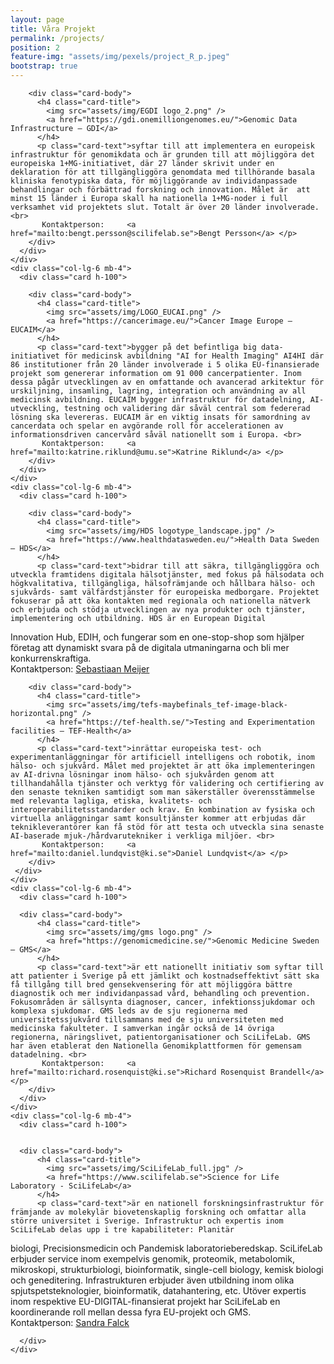 ```yaml
---
layout: page
title: Våra Projekt
permalink: /projects/
position: 2
feature-img: "assets/img/pexels/project_R_p.jpeg"
bootstrap: true
---
```


   <!-- Page Content -->
<div class="container-fluid">

  <div class="row">
    <div class="col-lg-6 mb-4">
      <div class="card h-100">


        

        <div class="card-body">
          <h4 class="card-title">
            <img src="assets/img/EGDI logo_2.png" />
            <a href="https://gdi.onemilliongenomes.eu/">Genomic Data Infrastructure – GDI</a>
          </h4>
          <p class="card-text">syftar till att implementera en europeisk infrastruktur för genomikdata och är grunden till att möjliggöra det europeiska 1+MG-initiativet, där 27 länder skrivit under en deklaration för att tillgängliggöra genomdata med tillhörande basala kliniska fenotypiska data, för möjliggörande av individanpassade behandlingar och förbättrad forskning och innovation. Målet är  att minst 15 länder i Europa skall ha nationella 1+MG-noder i full verksamhet vid projektets slut. Totalt är över 20 länder involverade. <br>
           Kontaktperson:     <a href="mailto:bengt.persson@scilifelab.se">Bengt Persson</a> </p>
        </div>
      </div>
    </div>
    <div class="col-lg-6 mb-4">
      <div class="card h-100">
      
        <div class="card-body">
          <h4 class="card-title">
            <img src="assets/img/LOGO_EUCAI.png" />
            <a href="https://cancerimage.eu/">Cancer Image Europe – EUCAIM</a>
          </h4>
          <p class="card-text">bygger på det befintliga big data-initiativet för medicinsk avbildning "AI for Health Imaging" AI4HI där 86 institutioner från 20 länder involverade i 5 olika EU-finansierade projekt som genererar information om 91 000 cancerpatienter. Inom dessa pågår utvecklingen av en omfattande och avancerad arkitektur för urskiljning, insamling, lagring, integration och användning av all medicinsk avbildning. EUCAIM bygger infrastruktur för datadelning, AI-utveckling, testning och validering där såväl central som federerad lösning ska levereras. EUCAIM är en viktig insats för samordning av cancerdata och spelar en avgörande roll för accelerationen av informationsdriven cancervård såväl nationellt som i Europa. <br>
           Kontaktperson:     <a href="mailto:katrine.riklund@umu.se">Katrine Riklund</a> </p>
        </div>
      </div>
    </div>
    <div class="col-lg-6 mb-4">
      <div class="card h-100">

        <div class="card-body">
          <h4 class="card-title">
            <img src="assets/img/HDS logotype_landscape.jpg" />
            <a href="https://www.healthdatasweden.eu/">Health Data Sweden – HDS</a>
          </h4>
          <p class="card-text">bidrar till att säkra, tillgängliggöra och utveckla framtidens digitala hälsotjänster, med fokus på hälsodata och högkvalitativa, tillgängliga, hälsofrämjande och hållbara hälso- och sjukvårds- samt välfärdstjänster för europeiska medborgare. Projektet fokuserar på att öka kontakten med regionala och nationella nätverk och erbjuda och stödja utvecklingen av nya produkter och tjänster, implementering och utbildning. HDS är en European Digital
Innovation Hub, EDIH, och fungerar som en one-stop-shop som hjälper företag att dynamiskt svara på de digitala utmaningarna och bli mer konkurrenskraftiga. <br>
           Kontaktperson:     <a href="mailto:smeijer@kth.se">Sebastiaan Meijer</a> </p>
        </div>
      </div>
    </div>
    <div class="col-lg-6 mb-4">
      <div class="card h-100">

        <div class="card-body">
          <h4 class="card-title">
            <img src="assets/img/tefs-maybefinals_tef-image-black-horizontal.png" />
            <a href="https://tef-health.se/">Testing and Experimentation facilities – TEF-Health</a>
          </h4>
          <p class="card-text">inrättar europeiska test- och experimentanläggningar för artificiell intelligens och robotik, inom hälso- och sjukvård. Målet med projektet är att öka implementeringen av AI-drivna lösningar inom hälso- och sjukvården genom att tillhandahålla tjänster och verktyg för validering och certifiering av den senaste tekniken samtidigt som man säkerställer överensstämmelse med relevanta lagliga, etiska, kvalitets- och interoperabilitetsstandarder och krav. En kombination av fysiska och virtuella anläggningar samt konsultjänster kommer att erbjudas där teknikleverantörer kan få stöd för att testa och utveckla sina senaste AI-baserade mjuk-/hårdvarutekniker i verkliga miljöer. <br>
           Kontaktperson:     <a href="mailto:daniel.lundqvist@ki.se">Daniel Lundqvist</a> </p>
        </div>
     </div>
    </div>
    <div class="col-lg-6 mb-4">
      <div class="card h-100">
      
      <div class="card-body">
          <h4 class="card-title">
            <img src="assets/img/gms logo.png" />
            <a href="https://genomicmedicine.se/">Genomic Medicine Sweden – GMS</a>
          </h4>
          <p class="card-text">är ett nationellt initiativ som syftar till att patienter i Sverige på ett jämlikt och kostnadseffektivt sätt ska få tillgång till bred gensekvensering för att möjliggöra bättre diagnostik och mer individanpassad vård, behandling och prevention. Fokusområden är sällsynta diagnoser, cancer, infektionssjukdomar och komplexa sjukdomar. GMS leds av de sju regionerna med universitetssjukvård tillsammans med de sju universiteten med medicinska fakulteter. I samverkan ingår också de 14 övriga regionerna, näringslivet, patientorganisationer och SciLifeLab. GMS har även etablerat den Nationella Genomikplattformen för gemensam datadelning. <br>
           Kontaktperson:     <a href="mailto:richard.rosenquist@ki.se">Richard Rosenquist Brandell</a> </p>
        </div>
      </div>
    </div>
    <div class="col-lg-6 mb-4">
      <div class="card h-100">
      
        
      <div class="card-body">
          <h4 class="card-title">
            <img src="assets/img/SciLifeLab_full.jpg" />
            <a href="https://www.scilifelab.se">Science for Life Laboratory - SciLifeLab</a>
          </h4>
          <p class="card-text">är en nationell forskningsinfrastruktur för främjande av molekylär biovetenskaplig forskning och omfattar alla större universitet i Sverige. Infrastruktur och expertis inom SciLifeLab delas upp i tre kapabiliteter: Planitär
biologi, Precisionsmedicin och Pandemisk laboratorieberedskap. SciLifeLab erbjuder service inom exempelvis genomik, proteomik, metabolomik, mikroskopi, strukturbiologi, bioinformatik, single-cell biology, kemisk biologi och geneditering. Infrastrukturen erbjuder även utbildning inom olika spjutspetsteknologier, bioinformatik, datahantering, etc. Utöver expertis inom respektive EU-DIGITAL-finansierat projekt har SciLifeLab en koordinerande roll mellan dessa fyra EU-projekt och GMS. <br>
           Kontaktperson:     <a href="mailto:sandra.falck@scilifelab.se">Sandra Falck</a> </p>
        </div>
       
      </div>
    </div>
  </div>
  <!-- /.row -->

</div>
<!-- /.container -->
